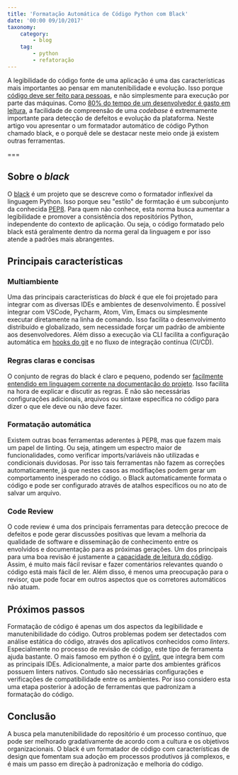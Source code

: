 ```yaml
---
title: 'Formatação Automática de Código Python com Black'
date: '00:00 09/10/2017'
taxonomy:
    category:
        - blog
    tag:
        - python
        - refatoração
---
```


A legibilidade do código fonte de uma aplicação é uma das características mais importantes ao pensar em manutenibilidade e evolução. Isso porque [código deve ser feito para pessoas](https://medium.com/@ilyothehorrid/writing-code-for-humans-5b80a89f439c), e não simplesmente para execução por parte das máquinas. Como [80% do tempo de um desenvolvedor é gasto em leitura](https://www.quora.com/As-a-programmer-whats-the-percentage-that-you-spend-time-reading-code-and-writing-code), a facilidade de compreensão de uma *codebase* é extremamente importante para detecção de defeitos e evolução da plataforma. Neste artigo vou apresentar o um formatador automático de código Python chamado black, e o porquê dele se destacar neste meio onde já existem outras ferramentas.

===

## Sobre o *black*

O [black](https://black.readthedocs.io/en/stable/) é um projeto que se descreve como o formatador inflexível da linguagem Python. Isso porque seu "estilo" de formtação é um subconjunto da conhecida [PEP8](https://www.python.org/dev/peps/pep-0008/). Para quem não conhece, esta norma busca aumentar a legibilidade e promover a consistência dos repositórios Python, independente do contexto de aplicação. Ou seja, o código formatado pelo black está geralmente dentro da norma geral da linguagem e por isso atende a padrões mais abrangentes.

## Principais características
### Multiambiente
Uma das principais características do *black* é que ele foi projetado para integrar com as diversas IDEs e ambientes de desenvolvimento. É possível integrar com VSCode, Pycharm, Atom, Vim, Emacs ou simplesmente executar diretamente na linha de comando. Isso facilita o desenvolvimento distribuído e globalizado, sem necessidade forçar um padrão de ambiente aos desenvolvedores. Além disso a execução via CLI facilita a configuração automática em [hooks do git](https://git-scm.com/book/pt-br/v1/Customizando-o-Git-Hooks-do-Git) e no fluxo de integração contínua (CI/CD).

### Regras claras e concisas
O conjunto de regras do black é claro e pequeno, podendo ser [facilmente entendido em linguagem corrente na documentação do projeto](https://black.readthedocs.io/en/stable/the_black_code_style.html). Isso facilita na hora de explicar e discutir as regras. E não são necessárias configurações adicionais, arquivos ou sintaxe específica no código para dizer o que ele deve ou não deve fazer.

### Formatação automática
Existem outras boas ferramentas aderentes à PEP8, mas que fazem mais um papel de linting. Ou seja, atingem um espectro maior de funcionalidades, como verificar imports/variáveis não utilizadas e condicionais duvidosas. Por isso tais ferramentas não fazem as correções automaticamente, já que nestes casos as modifiações podem gerar um comportamento inesperado no código. o Black automaticamente formata o código e pode ser configurado através de atalhos específicos ou no ato de salvar um arquivo.

### Code Review
O code review é uma dos principais ferramentas para detecção precoce de defeitos e pode gerar discussões positivas que levam a melhoria da qualidade de software e disseminação de conhecimento entre os envolvidos e documentação para as próximas gerações. Um dos principais para uma boa revisão é justamente a [capacidade de leitura do código](https://smartbear.com/learn/code-review/best-practices-for-peer-code-review/). Assim, é muito mais fácil revisar e fazer comentários relevantes quando o código está mais fácil de ler. Além disso, é menos uma preocupação para o revisor, que pode focar em outros aspectos que os corretores automáticos não atuam.

## Próximos passos
Formatação de código é apenas um dos aspectos da legibilidade e manutenibilidade do código. Outros problemas podem ser detectados com análise estática do código, através dos aplicativos conhecidos como *linters*. Especialmente no processo de revisão de código, este tipo de ferramenta ajuda bastante. O mais famoso em python é o [pylint](https://www.pylint.org/), que integra bem com as principais IDEs. Adicionalmente, a maior parte dos ambientes gráficos possuem linters nativos. Contudo são necessárias configurações e verificações de compatibilidade entre os ambientes. Por isso considero esta uma etapa posterior à adoção de ferramentas que padronizam a formatação do código.

## Conclusão
A busca pela manutenibilidade do repositório é um processo contínuo, que pode ser melhorado gradativamente de acordo com a cultura e os objetivos organizacionais. O black é um formatador de código com características de design que fomentam sua adoção em processos produtivos já complexos, e é mais um passo em direção à padronização e melhoria do código.
